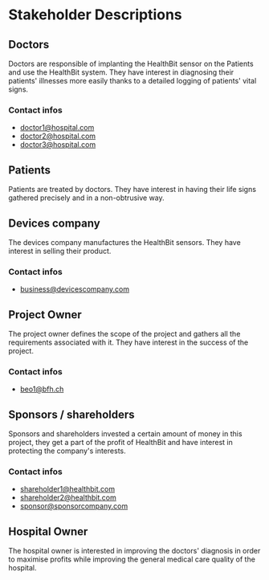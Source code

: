 # Stakeholder Descriptions

## Doctors
Doctors are responsible of implanting the HealthBit sensor on the Patients and use the HealthBit system. They have interest in diagnosing their patients' illnesses more easily thanks to a detailed logging of patients' vital signs. 
### Contact infos
- doctor1@hospital.com
- doctor2@hospital.com
- doctor3@hospital.com
## Patients
Patients are treated by doctors. They have interest in having their life signs gathered precisely and in a non-obtrusive way.
## Devices company
The devices company manufactures the HealthBit sensors. They have interest in selling their product.
### Contact infos
- business@devicescompany.com
## Project Owner 
The project owner defines the scope of the project and gathers all the requirements associated with it. They have interest in the success of the project.
### Contact infos
- beo1@bfh.ch
## Sponsors / shareholders 
Sponsors and shareholders invested a certain amount of money in this project, they get a part of the profit of HealthBit and have interest in protecting the company's interests.
### Contact infos
- shareholder1@healthbit.com
- shareholder2@healthbit.com
- sponsor@sponsorcompany.com
## Hospital Owner
The hospital owner is interested in improving the doctors' diagnosis in order to maximise profits while improving the general medical care quality of the hospital.